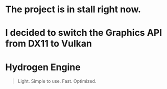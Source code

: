 # The project is in stall right now.<br>
# I decided to switch the Graphics API from DX11 to Vulkan

# **Hydrogen** Engine

> Light.
> Simple to use.
> Fast.
> Optimized.
